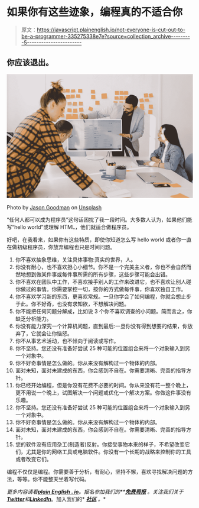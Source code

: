 # 如果你有这些迹象，编程真的不适合你

> 原文：<https://javascript.plainenglish.io/not-everyone-is-cut-out-to-be-a-programmer-335275338e7e?source=collection_archive---------5----------------------->

## 你应该退出。

![](img/ec78103bc805dbee39343708d67c279d.png)

Photo by [Jason Goodman](https://unsplash.com/@jasongoodman_youxventures?utm_source=medium&utm_medium=referral) on [Unsplash](https://unsplash.com?utm_source=medium&utm_medium=referral)

“任何人都可以成为程序员”这句话困扰了我一段时间。大多数人认为，如果他们能写“hello world”或理解 HTML，他们就适合做程序员。

好吧，在我看来，如果你有这些特质，即使你知道怎么写 hello world 或者你一直在做初级程序员，你放弃编程也只是时间问题。

1.  你不喜欢抽象思维，关注具体事物:真实的世界，人。
2.  你没有耐心，也不喜欢担心小细节。你不是一个完美主义者，你也不会自然而然地想到做某件事或每件事所需的所有步骤，这些步骤可能会出错。
3.  你不喜欢在团队中工作，不喜欢接手别人的工作来改进它，也不喜欢让别人碰你做过的事情。你需要掌控一切，按你的方式做每件事，你喜欢独自工作。
4.  你不喜欢学习新的东西，更喜欢常规。一旦你学会了如何编程，你就会想止步于此。你不好奇，也没有求知欲，不想解决问题。
5.  你不能把任何问题分解成，比如说 3 个你不喜欢调查的小问题。简而言之，你缺乏分析能力。
6.  你没有能力深究一个计算机问题，直到最后:一旦你没有得到想要的结果，你放弃了，它就会让你恼怒。
7.  你不从事艺术活动，也不倾向于阅读或写作。
8.  你不坚持。您还没有准备好尝试 25 种可能的位置组合来将一个对象输入到另一个对象中。
9.  你不好奇事情是怎么做的。你从来没有解构过一个物体的内部。
10.  面对未知，面对未建成的东西，你会感到不自在。你需要清晰、完善的指导方针。
11.  你已经开始编程，但是你没有花费不必要的时间。你从来没有花一整个晚上，更不用说一个晚上，试图解决一个问题或优化一个解决方案。你做这件事没有乐趣。
12.  你不坚持。您还没有准备好尝试 25 种可能的位置组合来将一个对象输入到另一个对象中。
13.  你不好奇事情是怎么做的。你从来没有解构过一个物体的内部。
14.  面对未知，面对未建成的东西，你会感到不自在。你需要清晰、完善的指导方针。
15.  您的软件没有应用杂工(制造者)反射。你接受事物本来的样子，不希望改变它们，尤其是你的网络工具或电脑软件。你没有一个长期的战略来控制你的工具或者改变它们。

编程不仅仅是编程。你需要善于分析，有耐心，坚持不懈，喜欢寻找解决问题的方法，等等。你不能整天坐着写代码。

*更多内容请看*[***plain English . io***](https://plainenglish.io/)*。报名参加我们的**[***免费周报***](http://newsletter.plainenglish.io/) *。关注我们关于*[***Twitter***](https://twitter.com/inPlainEngHQ)*和*[***LinkedIn***](https://www.linkedin.com/company/inplainenglish/)*。加入我们的* [***社区***](https://discord.gg/GtDtUAvyhW) *。**